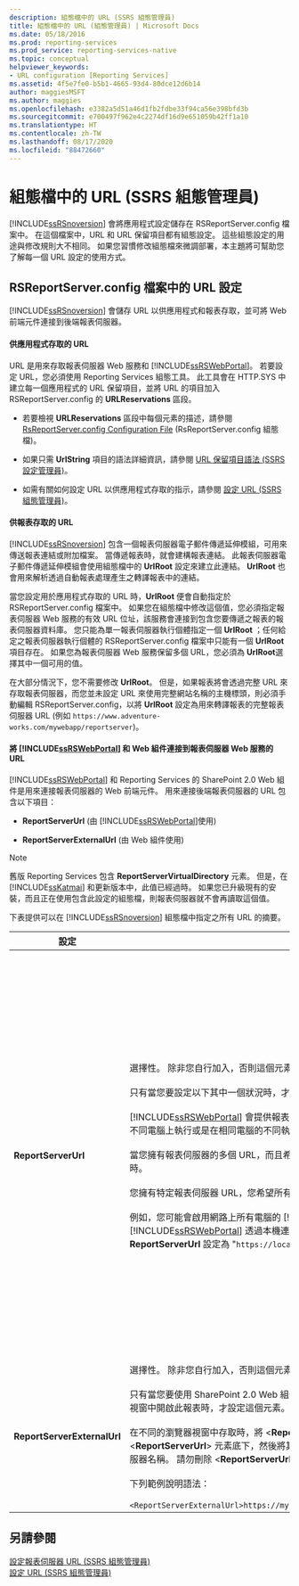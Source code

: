 ```yaml
---
description: 組態檔中的 URL (SSRS 組態管理員)
title: 組態檔中的 URL (組態管理員) | Microsoft Docs
ms.date: 05/18/2016
ms.prod: reporting-services
ms.prod_service: reporting-services-native
ms.topic: conceptual
helpviewer_keywords:
- URL configuration [Reporting Services]
ms.assetid: 4f5e7fe0-b5b1-4665-93d4-80dce12d6b14
author: maggiesMSFT
ms.author: maggies
ms.openlocfilehash: e3382a5d51a46d1fb2fdbe33f94ca56e398bfd3b
ms.sourcegitcommit: e700497f962e4c2274df16d9e651059b42ff1a10
ms.translationtype: HT
ms.contentlocale: zh-TW
ms.lasthandoff: 08/17/2020
ms.locfileid: "88472660"
---
```

# <a name="urls-in-configuration-files--ssrs-configuration-manager"></a>組態檔中的 URL (SSRS 組態管理員)
  [!INCLUDE[ssRSnoversion](../../includes/ssrsnoversion-md.md)] 會將應用程式設定儲存在 RSReportServer.config 檔案中。 在這個檔案中，URL 和 URL 保留項目都有組態設定。 這些組態設定的用途與修改規則大不相同。 如果您習慣修改組態檔來微調部署，本主題將可幫助您了解每一個 URL 設定的使用方式。  
  
## <a name="url-settings-in-rsreportserverconfig-file"></a>RSReportServer.config 檔案中的 URL 設定  
 [!INCLUDE[ssRSnoversion](../../includes/ssrsnoversion-md.md)] 會儲存 URL 以供應用程式和報表存取，並可將 Web 前端元件連接到後端報表伺服器。  
  
#### <a name="urls-for-application-access"></a>供應用程式存取的 URL  
 URL 是用來存取報表伺服器 Web 服務和 [!INCLUDE[ssRSWebPortal](../../includes/ssrswebportal.md)]。 若要設定 URL，您必須使用 Reporting Services 組態工具。 此工具會在 HTTP.SYS 中建立每一個應用程式的 URL 保留項目，並將 URL 的項目加入 RSReportServer.config 的 **URLReservations** 區段。  
  
-   若要檢視 **URLReservations** 區段中每個元素的描述，請參閱 [RsReportServer.config Configuration File](../../reporting-services/report-server/rsreportserver-config-configuration-file.md) (RsReportServer.config 組態檔)。  
  
-   如果只需 **UrlString** 項目的語法詳細資訊，請參閱 [URL 保留項目語法 &#40;SSRS 設定管理員&#41;](../../reporting-services/install-windows/url-reservation-syntax-ssrs-configuration-manager.md)。  
  
-   如需有關如何設定 URL 以供應用程式存取的指示，請參閱 [設定 URL &#40;SSRS 組態管理員&#41;](../../reporting-services/install-windows/configure-a-url-ssrs-configuration-manager.md)。  
  
#### <a name="urls-for-report-access"></a>供報表存取的 URL  
 [!INCLUDE[ssRSnoversion](../../includes/ssrsnoversion-md.md)] 包含一個報表伺服器電子郵件傳遞延伸模組，可用來傳送報表連結或附加檔案。 當傳遞報表時，就會建構報表連結。 此報表伺服器電子郵件傳遞延伸模組會使用組態檔中的 **UrlRoot** 設定來建立此連結。 **UrlRoot** 也會用來解析透過自動報表處理產生之轉譯報表中的連結。  
  
 當您設定用於應用程式存取的 URL 時，**UrlRoot** 便會自動指定於 RSReportServer.config 檔案中。 如果您在組態檔中修改這個值，您必須指定報表伺服器 Web 服務的有效 URL 位址，該服務會連接到包含您要傳遞之報表的報表伺服器資料庫。 您只能為單一報表伺服器執行個體指定一個 **UrlRoot** ；任何給定之報表伺服器執行個體的 RSReportServer.config 檔案中只能有一個 **UrlRoot** 項目存在。 如果您為報表伺服器 Web 服務保留多個 URL，您必須為 **UrlRoot**選擇其中一個可用的值。  
  
 在大部分情況下，您不需要修改 **UrlRoot**。 但是，如果報表將會透過完整 URL 來存取報表伺服器，而您並未設定 URL 來使用完整網站名稱的主機標頭，則必須手動編輯 RSReportServer.config，以將 **UrlRoot** 設定為用來轉譯報表的完整報表伺服器 URL (例如 `https://www.adventure-works.com/mywebapp/reportserver`)。  
  
#### <a name="urls-connecting-the-ssrswebportal-and-web-parts-to-the-report-server-web-service"></a>將 [!INCLUDE[ssRSWebPortal](../../includes/ssrswebportal.md)] 和 Web 組件連接到報表伺服器 Web 服務的 URL  
 [!INCLUDE[ssRSWebPortal](../../includes/ssrswebportal.md)] 和 Reporting Services 的 SharePoint 2.0 Web 組件是用來連接報表伺服器的 Web 前端元件。 用來連接後端報表伺服器的 URL 包含以下項目：  
  
-   **ReportServerUrl** (由 [!INCLUDE[ssRSWebPortal](../../includes/ssrswebportal.md)]使用)  
  
-   **ReportServerExternalUrl** (由 Web 組件使用)  
  
> [!NOTE]  
>  舊版 Reporting Services 包含 **ReportServerVirtualDirectory** 元素。 但是，在 [!INCLUDE[ssKatmai](../../includes/sskatmai-md.md)] 和更新版本中，此值已經過時。 如果您已升級現有的安裝，而且正在使用包含此設定的組態檔，則報表伺服器就不會再讀取這個值。  
  
 下表提供可以在 [!INCLUDE[ssRSnoversion](../../includes/ssrsnoversion-md.md)] 組態檔中指定之所有 URL 的摘要。  
  
|設定|使用量|描述|  
|-------------|-----------|-----------------|  
|**ReportServerUrl**|選擇性。 除非您自行加入，否則這個元素不會包含在 RSReportServer.config 檔案中。<br /><br /> 只有當您要設定以下其中一個狀況時，才能設定這個元素：<br /><br /> [!INCLUDE[ssRSWebPortal](../../includes/ssrswebportal.md)] 會提供報表伺服器 Web 服務的 Web 前端存取權，該服務可在不同電腦上執行或是在相同電腦的不同執行個體上執行。<br /><br /> 當您擁有報表伺服器的多個 URL，而且希望 [!INCLUDE[ssRSWebPortal](../../includes/ssrswebportal.md)] 使用特定的 URL 時。<br /><br /> 您擁有特定報表伺服器 URL，您希望所有 [!INCLUDE[ssRSWebPortal](../../includes/ssrswebportal.md)] 連接都使用此 URL。<br /><br /> 例如，您可能會啟用網路上所有電腦的 [!INCLUDE[ssRSWebPortal](../../includes/ssrswebportal.md)] 存取權，但是您需要 [!INCLUDE[ssRSWebPortal](../../includes/ssrswebportal.md)] 透過本機連接來連接報表伺服器。 在此情況下，您可能會將 **ReportServerUrl** 設定為 "`https://localhost/reportserver`"。|這個值會指定報表伺服器 Web 服務的 URL。 [!INCLUDE[ssRSWebPortal](../../includes/ssrswebportal.md)] 應用程式會在啟動時讀取這個值。 如果設定了這個值， [!INCLUDE[ssRSWebPortal](../../includes/ssrswebportal.md)] 將會連接到此 URL 中指定的報表伺服器。<br /><br /> 依預設， [!INCLUDE[ssRSWebPortal](../../includes/ssrswebportal.md)] 會提供報表伺服器 Web 服務的 Web 前端存取權，該服務會在相同報表伺服器執行個體內作為 [!INCLUDE[ssRSWebPortal](../../includes/ssrswebportal.md)]來執行。 但是，如果您要將 [!INCLUDE[ssRSWebPortal](../../includes/ssrswebportal.md)] 搭配報表伺服器 Web 服務一起使用 (該服務屬於另一個執行個體的一部分，或是會在不同電腦的執行個體中執行)，您就可以設定此 URL 來引導 [!INCLUDE[ssRSWebPortal](../../includes/ssrswebportal.md)] 連接外部報表伺服器 Web 服務。<br /><br /> 如果您要連線的報表伺服器上已安裝傳輸層安全性 (TLS) (先前稱為安全通訊端層 (SSL)) 憑證，**ReportServerUrl** 值必須是為該憑證註冊之伺服器的名稱。 如果您收到錯誤訊息「基礎連線已關閉：無法為 SSL/TLS 安全通道建立信任關係」，請將 [ReportServerUrl]  設定為對其發出 TLS/SSL 憑證之伺服器的完整網域名稱。 例如，如果已將此憑證註冊到 **https:\//adventure-works.com.onlinesales**，報表伺服器 URL 即為 **https:\//adventure-works.com.onlinesales/reportserver**。|  
|**ReportServerExternalUrl**|選擇性。 除非您自行加入，否則這個元素不會包含在 RSReportServer.config 檔案中。<br /><br /> 只有當您要使用 SharePoint 2.0 Web 組件，而且希望使用者能夠擷取報表，並在新的瀏覽器視窗中開啟此報表時，才設定這個元素。<br /><br /> 在不同的瀏覽器視窗中存取時，將 \<**ReportServerExternalUrl**> 新增至 \<**ReportServerUrl**> 元素底下，然後將其設定為可解析為報表伺服器執行個體的完整報表伺服器名稱。 請勿刪除 \<**ReportServerUrl**>。<br /><br /> 下列範例說明語法：<br /><br /> `<ReportServerExternalUrl>https://myserver/reportserver</ReportServerExternalUrl>`|這個值是由 SharePoint 2.0 Web 組件使用。<br /><br /> 舊版中曾經建議您設定這個值，以便將「報表產生器」部署在供網際網路存取的報表伺服器上， 這是未經測試的部署狀況。 如果您過去使用這項設定來支援「報表產生器」的網際網路存取，現在應該考慮改用替代的策略。|  
  
## <a name="see-also"></a>另請參閱  
 [設定報表伺服器 URL &#40;SSRS 組態管理員&#41;](../../reporting-services/install-windows/configure-report-server-urls-ssrs-configuration-manager.md)   
 [設定 URL &#40;SSRS 組態管理員&#41;](../../reporting-services/install-windows/configure-a-url-ssrs-configuration-manager.md)
